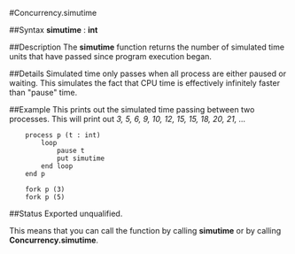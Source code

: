 
#Concurrency.simutime

##Syntax
**simutime** : **int**


##Description
The **simutime** function returns the number of simulated time units that have passed since program execution began.


##Details
Simulated time only passes when all process are either paused or waiting. This simulates the fact that CPU time is effectively infinitely faster than "pause" time.


##Example
This prints out the simulated time passing between two processes. This will print out _3, 5, 6, 9, 10, 12, 15, 15, 18, 20, 21, ..._

        process p (t : int)
            loop
                pause t
                put simutime
            end loop
        end p
        
        fork p (3)
        fork p (5)
##Status
Exported unqualified.

This means that you can call the function by calling **simutime** or by calling **Concurrency.simutime**.

